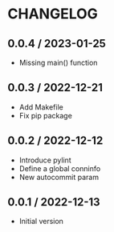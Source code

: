 CHANGELOG
===============================================================================

0.0.4 / 2023-01-25
-------------------------------------------------------------------------------

* Missing main() function

0.0.3 / 2022-12-21
-------------------------------------------------------------------------------

* Add Makefile
* Fix pip package

0.0.2 / 2022-12-12
-------------------------------------------------------------------------------

* Introduce pylint
* Define a global conninfo
* New autocommit param


0.0.1 / 2022-12-13
-------------------------------------------------------------------------------

* Initial version
